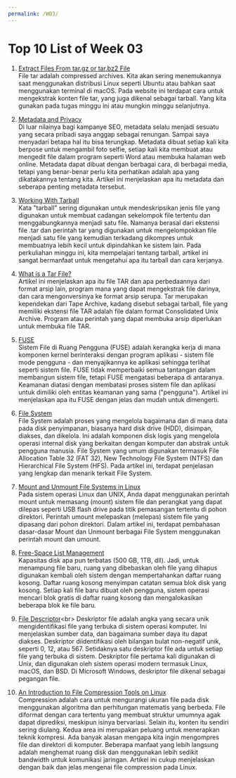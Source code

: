 ```yaml
---
permalink: /W03/
---
```


# Top 10 List of Week 03

1. [Extract Files From tar.gz or tar.bz2 File](https://www.howtogeek.com/409742/how-to-extract-files-from-a-.tar.gz-or-.tar.bz2-file-on-linux/)<br>
File tar adalah compressed archives. Kita akan sering menemukannya saat menggunakan distribusi Linux seperti Ubuntu 
atau bahkan saat menggunakan terminal di macOS. Pada website ini terdapat cara untuk mengekstrak konten file tar, 
yang juga dikenal sebagai tarball. Yang kita gunakan pada tugas minggu ini atau mungkin minggu selanjutnya.

2. [Metadata and Privacy](https://blog.storagecraft.com/metadata-great-privacy-debate/)<br>
Di luar nilainya bagi kampanye SEO, metadata selalu menjadi sesuatu yang secara pribadi saya anggap sebagai renungan. 
Sampai saya menyadari betapa hal itu bisa terungkap. Metadata dibuat setiap kali kita berpose untuk mengambil foto selfie, setiap kali kita 
membuat atau mengedit file dalam program seperti Word atau membuka halaman web online. Metadata dapat dibuat dengan berbagai cara, di berbagai media, 
tetapi yang benar-benar perlu kita perhatikan adalah apa yang dikatakannya tentang kita. Artikel ini menjelaskan apa itu metadata dan seberapa penting metadata tersebut.

3. [Working With Tarball](https://www.networkworld.com/article/3328840/working-with-tarballs-on-linux.html)<br>
Kata "tarball" sering digunakan untuk mendeskripsikan jenis file yang digunakan untuk membuat cadangan sekelompok file tertentu 
dan menggabungkannya menjadi satu file. Namanya berasal dari ekstensi file .tar dan perintah tar yang digunakan untuk 
mengelompokkan file menjadi satu file yang kemudian terkadang dikompres untuk membuatnya lebih kecil untuk dipindahkan ke sistem lain.
Pada perkuliahan minggu ini, kita mempelajari tentang tarball, artikel ini sangat bermanfaat untuk mengetahui apa itu tarball dan cara kerjanya.

4. [What is a Tar File?](https://www.lifewire.com/tar-file-2622386)<br>
Artikel ini menjelaskan apa itu file TAR dan apa perbedaannya dari format arsip lain, program mana yang dapat mengekstrak 
file darinya, dan cara mengonversinya ke format arsip serupa. Tar merupakan kependekan dari Tape Archive, kadang disebut sebagai tarball, 
file yang memiliki ekstensi file TAR adalah file dalam format Consolidated Unix Archive. Program atau perintah yang dapat membuka arsip diperlukan untuk membuka file TAR.

5. [FUSE](https://fsgeek.ca/2019/06/18/fuse-file-systems-in-user-space/)<br>
Sistem File di Ruang Pengguna (FUSE) adalah kerangka kerja di mana komponen kernel berinteraksi dengan program aplikasi - sistem 
file mode pengguna - dan menyajikannya ke aplikasi sehingga terlihat seperti sistem file. FUSE tidak memperbaiki semua tantangan 
dalam membangun sistem file, tetapi FUSE mengatasi beberapa di antaranya. Keamanan diatasi dengan membatasi proses sistem file 
dan aplikasi untuk dimiliki oleh entitas keamanan yang sama ("pengguna"). Artikel ini menjelaskan apa itu FUSE dengan jelas dan mudah untuk dimengerti.

6. [File System](http://web.cs.ucla.edu/classes/fall10/cs111/scribe/11a/)<br>
File System adalah proses yang mengelola bagaimana dan di mana data pada disk penyimpanan, biasanya hard disk drive (HDD), disimpan, diakses, dan dikelola. Ini adalah komponen disk logis yang mengelola operasi internal disk yang berkaitan dengan komputer dan abstrak untuk pengguna manusia. File System yang umum digunakan termasuk 
File Allocation Table 32 (FAT 32), New Technology File System (NTFS) dan Hierarchical File System (HFS). Pada artikel ini, terdapat penjelasan yang lengkap dan menarik terkait File System.

7. [Mount and Unmount File Systems in Linux](https://linuxize.com/post/how-to-mount-and-unmount-file-systems-in-linux/)<br>
Pada sistem operasi Linux dan UNIX, Anda dapat menggunakan perintah mount untuk memasang (mount) sistem file dan perangkat yang dapat dilepas seperti USB flash drive pada titik pemasangan tertentu di pohon direktori. Perintah umount melepaskan (melepas) sistem file yang dipasang dari pohon direktori. Dalam artikel ini, terdapat pembahasan dasar-dasar Mount dan Unmount berbagai File System menggunakan perintah mount dan umount.

8. [Free-Space List Management](https://dextutor.com/free-space-list-management/)<br>
Kapasitas disk apa pun terbatas (500 GB, 1TB, dll). Jadi, untuk menampung file baru, ruang yang dibebaskan oleh file yang dihapus digunakan kembali oleh sistem dengan mempertahankan daftar ruang kosong. Daftar ruang kosong menyimpan catatan semua blok disk yang kosong. Setiap kali file baru dibuat oleh pengguna, sistem operasi mencari blok gratis di daftar ruang kosong dan mengalokasikan beberapa blok ke file baru. 

9. [File Descriptor](https://www.computerhope.com/jargon/f/file-descriptor.htm#:~:text=A%20file%20descriptor%20is%20a,Grants%20access.)<br>
Deskriptor file adalah angka yang secara unik mengidentifikasi file yang terbuka di sistem operasi komputer. Ini menjelaskan sumber data, dan bagaimana sumber daya itu dapat diakses. Deskriptor diidentifikasi oleh bilangan bulat non-negatif unik, seperti 0, 12, atau 567. Setidaknya satu deskriptor file ada untuk setiap file yang terbuka di sistem. Deskriptor file pertama kali digunakan di Unix, dan digunakan oleh sistem operasi modern termasuk Linux, macOS, dan BSD. Di Microsoft Windows, deskriptor file dikenal sebagai pegangan file.

10. [An Introduction to File Compression Tools on Linux](https://www.digitalocean.com/community/tutorials/an-introduction-to-file-compression-tools-on-linux-servers)<br>
Compression adalah cara untuk mengurangi ukuran file pada disk menggunakan algoritma dan perhitungan matematis yang berbeda. File diformat dengan cara tertentu yang membuat struktur umumnya agak dapat diprediksi, meskipun isinya bervariasi. Selain itu, konten itu sendiri sering diulang. Kedua area ini merupakan peluang untuk menerapkan teknik kompresi. Ada banyak alasan mengapa kita ingin mengompres file dan direktori di komputer. Beberapa manfaat yang lebih langsung adalah menghemat ruang disk dan menggunakan lebih sedikit bandwidth untuk komunikasi jaringan. Artikel ini cukup menjelaskan dengan baik dan jelas mengenai file compression pada Linux.
